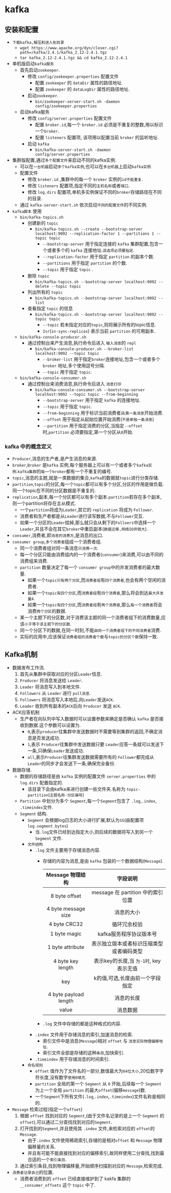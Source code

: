 # kafka

## 安装和配置

* `下载kafka,解压和进入到目录`
    * `wget https://www.apache.org/dyn/closer.cgi?path=/kafka/2.4.1/kafka_2.12-2.4.1.tgz`
    * `tar kafka_2.12-2.4.1.tgz && cd kafka_2.12-2.4.1`
* 单机版启动`kafka服务`
    * 首先启动`zookeeper`.
        * 修改 `config/zookeeper.properties` 配置文件
            * 配置 `zookeeper` 的 `dataDir` 属性的路径地址.
            * 配置 `zookeeper` 的 `dataLogDir` 属性的路径地址.
        * 启动`zookeeper`.
            * `bin/zookeeper-server-start.sh -daemon config/zookeeper.properties`
    * 启动kafka服务
        * 修改 `config/server.properties` 配置文件
            * 配置 `broker.id`,每一个 `broker.id` 必须是不重复的整数,用以标识一个`broker`.
            * 配置 `listeners` 配置项, 该项用以配置当前 `broker` 的监听地址.
        * 启动 `kafka`
            * `bin/kafka-server-start.sh -daemon config/server.properties`  
* 集群版配置,通过`多个配置文件`来启动不同的kafka实例.
    * 可以在`一台机器`启动`多个kafka实例`,也可以在`多台机器`上启动`kafka实例`
    * 配置文件
        * 修改 `broker.id` ,集群中的每一个 `broker` 实例的`id不能重复`.
        * 修改 `listeners` 配置项,指定不同的`主机名称`或者`端口`.
        * 修改 `log.dirs` 配置项,单机多实例保证不同的`broker`存储路径在不同的目录.
    * 通过 `kafka-server-start.sh` 依次启动`不同的配置文件`的不同实例.
* `kafka脚本` 使用
    * `bin/kafka-topics.sh`
        * 创建新的 `topic`
            * `bin/kafka-topics.sh --create --bootstrap-server localhost:9092 --replication-factor 1 --partitions 1 --topic topic`
                * `--bootstrap-server` 用于指定连接的 `kafka` 集群配置,包含一个或者多个的 `kafka` 连接地址.`该选项必须要指定`.
                * `--replication-factor` 用于指定 `partition` 的副本个数.
                * `--partitions` 用于指定 `partition` 的个数.
                * `--topic` 用于指定 `topic` .
        * 删除 `topic`
            * `bin/kafka-topics.sh --bootstrap-server localhost:9092 --delete --topic topic`
        * 列出所有的 `topic`
            * `bin/kafka-topics.sh --bootstrap-server localhost:9092 --list`
        * 查看指定 `topic` 的信息
            * `bin/kafka-topics.sh --bootstrap-server localhost:9092 --topic topic`
                * `--topic` 若未指定对应的`topic`,则将展示所有的topic信息.
                * `Isr`(`in-sync-replicas`) 表示当前 `partition` 的可用副本.
    * `bin/kafka-console-producer.sh`
        * 通过控制台来产生消息,执行命令后进入 `输入消息`的 `repl`
            * `bin/kafka-console-producer.sh --broker-list localhost:9092 --topic topic`
                * `--broker-list` 用于指定`broker`连接地址,包含一个或者多个 `broker` 地址,多个使用逗号分隔.
                * `--topic` 用于指定 `topic`.
    * `bin/kafka-console-consumer.sh`
        * 通过控制台来消费消息,执行命令后进入 `消息打印` 
            * `bin/kafka-console-consumer.sh --bootstrap-server localhost:9092 --topic topic --from-beginning`
                * `--bootstrap-server` 用于指定 `kafka` 的连接地址.
                * `--topic` 用于指定 `topic`.
                * `--from-beginning` 用于标识当前消费者从`第一条消息`开始消费.
                * `--offset` 用于指定从起始位置开始消费(`不是单独一条消息`)
                * `--partition` 用于指定消费的分区,当指定`--offset`时,`partition` 必须要指定,第一个分区从`0`开始.

### kafka 中的概念定义

* `Producer`,消息的生产者,是产生消息的来源.
* `broker`,`Broker` 是`kafka` 实例,每个服务器上可以有一个或者多个`kafka实例`.`kafka集群`的`每一个broker`都有一个不重复的编号.
* `topic`,消息的主题,就是一类数据的集合,`kafka`的数据就`topic`进行分类存储.
* `partition`,`topic`的分区,每一个`topic`都可以有多个分区,分区的作用是做负载.同一个topic在不同的分区数据是不重复的.
* `replication`,副本,每一个分区都可以有多个副本.`partition`若存在多个副本,则一个partition将存在主从模式.
    * 一个`partition`将成为`Leader`,其它的 `replication` 将成为 `Follower`.
    * 消费者和生产者都是从`Leader`进行读写数据,不与`Follower`交互.
    * 如果一个分区的`Leader`挂掉,那么就只会从剩下的`Folloers`中选择一个`Leader`,并且不会在其它`broker`中重启副本(`数据迁移,网络IO开销大`).
* `consumer`,消费者,即`消息的消费方`,是消息的出口.
* `consumer group`,`多个消费者`组成一个消费者组.
    * 同一个消费者组对同一条消息`只消费一次`.
    * 每一个分区只能由消费组内的一个消费者(`consumer`)来消费,可以由不同的消费组来消费.
    * `partition` 数量决定了每一个 `consumer group`中的并发消费者的最大数量.
        * 如果一个`topic只有两个分区`,而`消费者组`有`四个消费者`,也会有两个空闲的消费者.
        * 如果一个`topic有四个分区`,而`消费者组`有`四个消费者`,那么将会到达`最大并发量4`.
        * 如果一个`topic有四个分区`,而`消费者组`有`两个消费者`,那么`每一个消费者`将会消费`两个分区`的数据.
    * 某一个主题下的分区数,对于消费该主题的同一个消费者组下的消费数量,应该`小于等于该主题下的分区数`.
    * 同一个分区下的数据,在同一时刻,不能`由同一个消费者组下的不同消费者`消费.
    * 实际的应用中,应该保证`消费者组的消费者个数`与`topic的分区个数`保持一致.

##  Kafka机制

* 数据发布工作流.
    1. 首先从集群中获取对应的分区`Leader`信息.
    2. `Producer` 将消息发送给 `Leader`.
    3. `Leader` 将消息写入到本地文件.
    4. `Followers` 从 `Leader` 进行 `pull消息`.
    5. `Followers` 将消息写入本地后,向`Leader`发送`ACK`.
    6. `Leader` 收到所有副本的`ACK`后向 `Producer` 发送 `ACK`.
* ACK应答机制
    * 生产者在向队列中写入数据时可以设置参数来确定是否确认 `kafka` 是否接收到数据.这个参数可以设置为.
        * `0`,表示`producer`往集群中发送数据时不需要等到集群的返回,不确定消息是否发送成功.
        * `1`,表示 `Producer`往集群中发送数据只要 `Leader`应答一条就可以发送下一条,只确保`Leader`发送成功.
        * `all`,表示`Producer`往集群发送数据需要所有的 `Follower`都完成从`Leader`的同步才会发送下一条,确保完全备份.
* 数据存储.
    * 数据的存储路径是由 `kafka` 实例的配置文件 `server.properties` 中的 `log.dirs` 配置指定的.
        * 该目录下会由kafka来进行创建一些文件夹.名称为 `topic-partition`(`主题名称-分区编号`)
    * `Partition` 中划分为多个 `Segment`,每一个`Segment`包含了 `.log`,`.index`, `.timeindex`文件.
    * `Segment` 结构.
        * `Segment` 会根据log日志的大小进行扩展,默认为`1G`(由配置项 `log.segment.bytes`)
            * 当`.log`文件已经到达指定大小,则后续的数据将写入到另一个 `Segment` 文件.
        * `文件结构`
            * `.log` 文件主要用于存储消息内容.
                * 存储的内容为消息,是由 `kafka` 包装的一个数据结构(`Message`).
                    
                    |  Message 物理结构     |   字段说明                             |
                    |:---------------------:|:-------------------------------------:|
                    |  8 byte offset        | message 在 partition 中的索引位置      |
                    |  4 byte message size  | 消息的大小                             |
                    |  4 byte CRC32         | 循环冗余校验                           |
                    |  1 byte magic         | kafka服务程序协议版本号                 |
                    |  1 byte attribute     | 表示独立版本或者标识压缩类型或者编码类型  |
                    |  4 byte key length    | 表示key的长度,当 `为-1时`, key 表示无值 |
                    |  key                  | k的值,可选,长度由前一个字段指定          |
                    |  4 byte payload length| 消息的长度                             |
                    |  value                | 消息数据                               |
                * `.log` 文件中存储的都是这种格式的内容. 
            * `.index` 文件用于存储消息的索引,加速消息的检索.
                * 索引文件中是消息(`Message`)相对 `offset` 与 `消息实际物理偏移地址`.
                * 索引文件全部是存储的这种`条目`,加快索引.
            * `.timeindex` 用于存储消息的时间索引.
        * `命名规则`
            * `offset` 值作为了文件名的一部分,数值最大为`64位大小`,20位数字字符长度,没有数字`使用0填充`.
            * `partition` 全局的第一个 `Segment` 从 `0` 开始,后续每一个 `Segment` 为上一个全局 `partition` 的最大`offset`(偏移`message`)数.
            * 一个`Segment`下所有文件(`.log`,`.index`,`.timeindex`)文件名称是相同的.
* `Message` 检索过程(指定一个`offset`)
    1. 根据 `offset` 找到对应的 `Segment`,(由于文件名记录的是上一个 `Segment` 的`offset`),可以通过二分查找找到对应的`Segment`.
    2. 打开找到的`Segment`,并且使用其 `.index` 文件,来检索对应的 `offset`的 `Message`.
        * 由于`.index` 文件使用稀疏索引,存储的是相对`offset` 和 `Message` 物理偏移量的关系.
        * 并且有可能不能直接找到对应的偏移索引,故同样使用二分查找,找到最合适的一个`索引条目`.
    3. 通过索引条目,找到物理偏移量,开始顺序扫描到对应的 `Message`,检索完成.
* `消费者记录自己`的位置.
    * 消费者消费到的 `offset` 已经直接维护到了 kakfa 集群的 `__consumer_offsets` 这个 `topic` 中了.